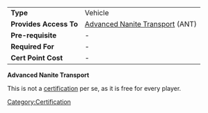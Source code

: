 |                        |                                                                            |
| ---------------------- | -------------------------------------------------------------------------- |
| **Type**               | Vehicle                                                                    |
| **Provides Access To** | [Advanced Nanite Transport](Advanced_Nanite_Transport.md) (ANT) |
| **Pre-requisite**      | \-                                                                         |
| **Required For**       | \-                                                                         |
| **Cert Point Cost**    | \-                                                                         |

**Advanced Nanite Transport**

This is not a [certification](certification.md) per se, as it is
free for every player.

[Category:Certification](Category:Certification.md)
